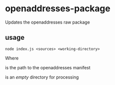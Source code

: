 # openaddresses-package

Updates the openaddresses raw package

## usage

    node index.js <sources> <working-directory>

Where

<sources> is the path to the openaddresses manifest

<working-directory> is an *empty* directory for processing
